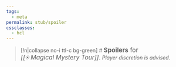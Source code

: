 ```yaml
---
tags:
  - meta
permalink: stub/spoiler
cssclasses:
  - hcl
---
```

 >[!n|collapse no-i ttl-c bg-green] # <big>**Spoilers** for <br>*[[⍟ Magical Mystery Tour]]*.</big> *Player discretion is advised.*